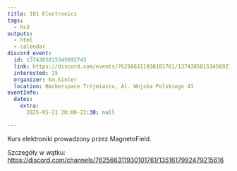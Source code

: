 ```yaml
---
title: 101 Electronics
tags:
  - hs3
outputs:
  - html
  - calendar
discord_event:
  id: 1374385815345692743
  link: https://discord.com/events/762566311930101761/1374385815345692743
  interested: 15
  organizer: km.kinter
  location: Hackerspace Trójmiasto, Al. Wojska Polskiego 41
eventInfo:
  dates:
    extra:
      2025-05-21 20:00-22:30: null

---
```


Kurs elektroniki prowadzony przez MagnetoField.

Szczegóły w wątku: https://discord.com/channels/762566311930101761/1351617992479215616
